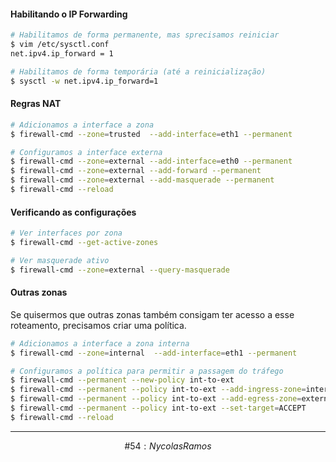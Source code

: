#### Habilitando o IP Forwarding
```sh
# Habilitamos de forma permanente, mas sprecisamos reiniciar
$ vim /etc/sysctl.conf
net.ipv4.ip_forward = 1

# Habilitamos de forma temporária (até a reinicialização)
$ sysctl -w net.ipv4.ip_forward=1
```
#### Regras NAT
```sh
# Adicionamos a interface a zona
$ firewall-cmd --zone=trusted  --add-interface=eth1 --permanent

# Configuramos a interface externa
$ firewall-cmd --zone=external --add-interface=eth0 --permanent
$ firewall-cmd --zone=external --add-forward --permanent
$ firewall-cmd --zone=external --add-masquerade --permanent
$ firewall-cmd --reload
```
#### Verificando as configurações
```sh
# Ver interfaces por zona
$ firewall-cmd --get-active-zones

# Ver masquerade ativo
$ firewall-cmd --zone=external --query-masquerade
```
#### Outras zonas
Se quisermos que outras zonas também consigam ter acesso a esse roteamento, precisamos criar uma política.
```sh
# Adicionamos a interface a zona interna
$ firewall-cmd --zone=internal  --add-interface=eth1 --permanent

# Configuramos a política para permitir a passagem do tráfego
$ firewall-cmd --permanent --new-policy int-to-ext
$ firewall-cmd --permanent --policy int-to-ext --add-ingress-zone=internal
$ firewall-cmd --permanent --policy int-to-ext --add-egress-zone=external
$ firewall-cmd --permanent --policy int-to-ext --set-target=ACCEPT
$ firewall-cmd --reload
```
***
$$\#54 : Nycolas Ramos$$